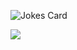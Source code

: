 

![Jokes Card](https://readme-jokes.vercel.app/api)

![](https://komarev.com/ghpvc/?username=SecHex&color=grey)










